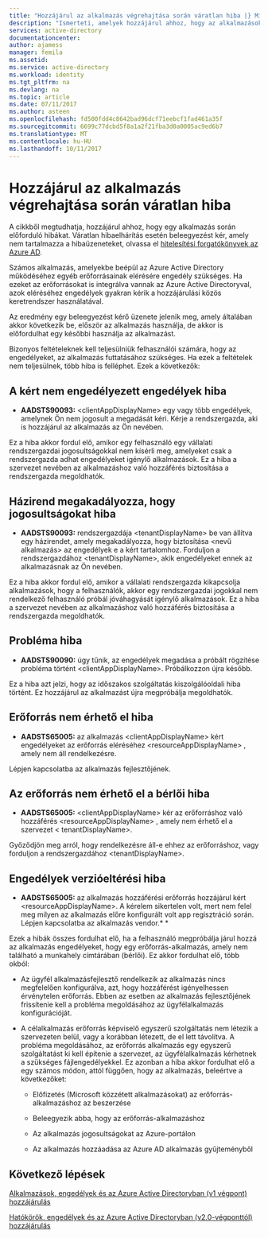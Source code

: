 ```yaml
---
title: "Hozzájárul az alkalmazás végrehajtása során váratlan hiba |} Microsoft Docs"
description: "Ismerteti, amelyek hozzájárul ahhoz, hogy az alkalmazások és a rájuk vonatkozó teendők során előforduló hibák"
services: active-directory
documentationcenter: 
author: ajamess
manager: femila
ms.assetid: 
ms.service: active-directory
ms.workload: identity
ms.tgt_pltfrm: na
ms.devlang: na
ms.topic: article
ms.date: 07/11/2017
ms.author: asteen
ms.openlocfilehash: fd500fdd4c8642bad96dcf71eebcf1fad461a35f
ms.sourcegitcommit: 6699c77dcbd5f8a1a2f21fba3d0a0005ac9ed6b7
ms.translationtype: MT
ms.contentlocale: hu-HU
ms.lasthandoff: 10/11/2017
---
```

# <a name="unexpected-error-when-performing-consent-to-an-application"></a>Hozzájárul az alkalmazás végrehajtása során váratlan hiba

A cikkből megtudhatja, hozzájárul ahhoz, hogy egy alkalmazás során előforduló hibákat. Váratlan hibaelhárítás esetén beleegyezést kér, amely nem tartalmazza a hibaüzeneteket, olvassa el [hitelesítési forgatókönyvek az Azure AD](https://docs.microsoft.com/azure/active-directory/develop/active-directory-authentication-scenarios).

Számos alkalmazás, amelyekbe beépül az Azure Active Directory működéséhez egyéb erőforrásainak elérésére engedély szükséges. Ha ezeket az erőforrásokat is integrálva vannak az Azure Active Directoryval, azok eléréséhez engedélyek gyakran kérik a hozzájárulási közös keretrendszer használatával. 

Az eredmény egy beleegyezést kérő üzenete jelenik meg, amely általában akkor következik be, először az alkalmazás használja, de akkor is előfordulhat egy későbbi használja az alkalmazást.

Bizonyos feltételeknek kell teljesülniük felhasználói számára, hogy az engedélyeket, az alkalmazás futtatásához szükséges. Ha ezek a feltételek nem teljesülnek, több hiba is felléphet. Ezek a következők:

## <a name="requesting-not-authorized-permissions-error"></a>A kért nem engedélyezett engedélyek hiba
* **AADSTS90093:** &lt;clientAppDisplayName&gt; egy vagy több engedélyek, amelynek Ön nem jogosult a megadását kéri. Kérje a rendszergazda, aki is hozzájárul az alkalmazás az Ön nevében.

Ez a hiba akkor fordul elő, amikor egy felhasználó egy vállalati rendszergazdai jogosultságokkal nem kísérli meg, amelyeket csak a rendszergazda adhat engedélyeket igénylő alkalmazások. Ez a hiba a szervezet nevében az alkalmazáshoz való hozzáférés biztosítása a rendszergazda megoldhatók.

## <a name="policy-prevents-granting-permissions-error"></a>Házirend megakadályozza, hogy jogosultságokat hiba
* **AADSTS90093:** rendszergazdája &lt;tenantDisplayName&gt; be van állítva egy házirendet, amely megakadályozza, hogy biztosítása &lt;nevű alkalmazás&gt; az engedélyek e a kért tartalomhoz. Forduljon a rendszergazdához &lt;tenantDisplayName&gt;, akik engedélyeket ennek az alkalmazásnak az Ön nevében.

Ez a hiba akkor fordul elő, amikor a vállalati rendszergazda kikapcsolja alkalmazások, hogy a felhasználók, akkor egy rendszergazdai jogokkal nem rendelkező felhasználó próbál jóváhagyását igénylő alkalmazások. Ez a hiba a szervezet nevében az alkalmazáshoz való hozzáférés biztosítása a rendszergazda megoldhatók.

## <a name="intermittent-problem-error"></a>Probléma hiba
* **AADSTS90090:** úgy tűnik, az engedélyek megadása a próbált rögzítése probléma történt &lt;clientAppDisplayName&gt;. Próbálkozzon újra később.

Ez a hiba azt jelzi, hogy az időszakos szolgáltatás kiszolgálóoldali hiba történt. Ez hozzájárul az alkalmazást újra megpróbálja megoldhatók.

## <a name="resource-not-available-error"></a>Erőforrás nem érhető el hiba
* **AADSTS65005:** az alkalmazás &lt;clientAppDisplayName&gt; kért engedélyeket az erőforrás eléréséhez &lt;resourceAppDisplayName&gt; , amely nem áll rendelkezésre. 

Lépjen kapcsolatba az alkalmazás fejlesztőjének.

##  <a name="resource-not-available-in-tenant-error"></a>Az erőforrás nem érhető el a bérlői hiba
* **AADSTS65005:** &lt;clientAppDisplayName&gt; kér az erőforráshoz való hozzáférés &lt;resourceAppDisplayName&gt; , amely nem érhető el a szervezet &lt; tenantDisplayName&gt;. 

Győződjön meg arról, hogy rendelkezésre áll-e ehhez az erőforráshoz, vagy forduljon a rendszergazdához &lt;tenantDisplayName&gt;.

## <a name="permissions-mismatch-error"></a>Engedélyek verzióeltérési hiba
* **AADSTS65005:** az alkalmazás hozzáférési erőforrás hozzájárul kért &lt;resourceAppDisplayName&gt;. A kérelem sikertelen volt, mert nem felel meg milyen az alkalmazás előre konfigurált volt app regisztráció során. Lépjen kapcsolatba az alkalmazás vendor.* *

Ezek a hibák összes fordulhat elő, ha a felhasználó megpróbálja járul hozzá az alkalmazás engedélyeket, hogy egy erőforrás-alkalmazás, amely nem található a munkahely címtárában (bérlői). Ez akkor fordulhat elő, több okból:

-   Az ügyfél alkalmazásfejlesztő rendelkezik az alkalmazás nincs megfelelően konfigurálva, azt, hogy hozzáférést igényelhessen érvénytelen erőforrás. Ebben az esetben az alkalmazás fejlesztőjének frissítenie kell a probléma megoldásához az ügyfélalkalmazás konfigurációját.

-   A célalkalmazás erőforrás képviselő egyszerű szolgáltatás nem létezik a szervezeten belül, vagy a korábban létezett, de el lett távolítva. A probléma megoldásához, az erőforrás alkalmazás egy egyszerű szolgáltatást ki kell építenie a szervezet, az ügyfélalkalmazás kérhetnek a szükséges fájlengedélyekkel. Ez azonban a hiba akkor fordulhat elő a egy számos módon, attól függően, hogy az alkalmazás, beleértve a következőket:

    -   Előfizetés (Microsoft közzétett alkalmazásokat) az erőforrás-alkalmazáshoz az beszerzése

    -   Beleegyezik abba, hogy az erőforrás-alkalmazáshoz

    -   Az alkalmazás jogosultságokat az Azure-portálon

    -   Az alkalmazás hozzáadása az Azure AD alkalmazás gyűjteményből

## <a name="next-steps"></a>Következő lépések 

[Alkalmazások, engedélyek és az Azure Active Directoryban (v1 végpont) hozzájárulás](https://docs.microsoft.com/azure/active-directory/active-directory-apps-permissions-consent)<br>

[Hatókörök, engedélyek és az Azure Active Directoryban (v2.0-végponttól) hozzájárulás](https://docs.microsoft.com/azure/active-directory/develop/active-directory-v2-scopes)


